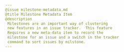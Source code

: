 ```yaml
---
@issue milestone-metadata.md
@title Milestone Metadata Item
@description
 Milestones are an important way of clustering
 new features in an issue tracker.  This feature
 Requires a new meta-data item to record the 
 milestone for an issue and a switch in the tracker
 command to sort issues by milstone.  
---
```



